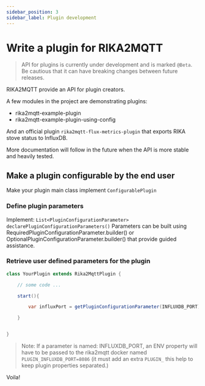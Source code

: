 ```yaml
---
sidebar_position: 3
sidebar_label: Plugin development
---
```


# Write a plugin for RIKA2MQTT

> API for plugins is currently under development and is marked `@Beta`. Be cautious that it can have breaking changes between future releases.

RIKA2MQTT provide an API for plugin creators.

A few modules in the project are demonstrating plugins:

* rika2mqtt-example-plugin
* rika2mqtt-example-plugin-using-config

And an official plugin `rika2mqtt-flux-metrics-plugin` that exports RIKA stove status to InfluxDB.


More documentation will follow in the future when the API is more stable and heavily tested.


## Make a plugin configurable by the end user
Make your plugin main class implement `ConfigurablePlugin`

### Define plugin parameters
Implement: `List<PluginConfigurationParameter> declarePluginConfigurationParameters()`
Parameters can be built using RequiredPluginConfigurationParameter.builder() or OptionalPluginConfigurationParameter.builder() that provide guided assistance.

### Retrieve user defined parameters for the plugin

```java
class YourPlugin extends Rika2MqttPlugin {

    // some code ...

    start(){

        var influxPort = getPluginConfigurationParameter(INFLUXDB_PORT);

    }


}
```

> Note: If a parameter is named: INFLUXDB_PORT, an ENV property will have to be passed to the rika2mqtt docker named `PLUGIN_INFLUXDB_PORT=8086` (it must add an extra `PLUGIN_` this help to keep plugin properties separated.)

Voila!
